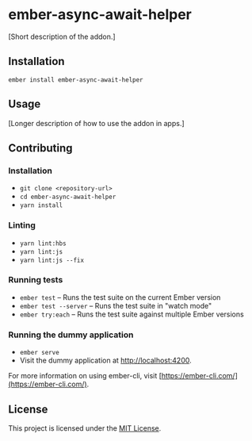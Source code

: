 ember-async-await-helper
==============================================================================

[Short description of the addon.]

Installation
------------------------------------------------------------------------------

```
ember install ember-async-await-helper
```


Usage
------------------------------------------------------------------------------

[Longer description of how to use the addon in apps.]


Contributing
------------------------------------------------------------------------------

### Installation

* `git clone <repository-url>`
* `cd ember-async-await-helper`
* `yarn install`

### Linting

* `yarn lint:hbs`
* `yarn lint:js`
* `yarn lint:js --fix`

### Running tests

* `ember test` – Runs the test suite on the current Ember version
* `ember test --server` – Runs the test suite in "watch mode"
* `ember try:each` – Runs the test suite against multiple Ember versions

### Running the dummy application

* `ember serve`
* Visit the dummy application at [http://localhost:4200](http://localhost:4200).

For more information on using ember-cli, visit [https://ember-cli.com/](https://ember-cli.com/).

License
------------------------------------------------------------------------------

This project is licensed under the [MIT License](LICENSE.md).
